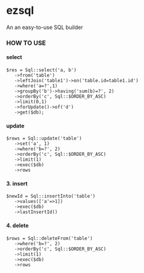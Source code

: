 # ezsql
An an easy-to-use SQL builder

### HOW TO USE
#### select

    $res = Sql::select('a, b')
       ->from('table')
       ->leftJoin('table1')->on('table.id=table1.id')
       ->where('a=?',1)
       ->groupBy('b')->having('sum(b)=?', 2)
       ->orderBy('c', Sql::$ORDER_BY_ASC)
       ->limit(0,1)
       ->forUpdate()->of('d')
       ->get($db);
#### update
    
    $rows = Sql::update('table')
       ->set('a', 1)
       ->where('b=?', 2)
       ->orderBy('c', Sql::$ORDER_BY_ASC)
       ->limit(1)
       ->exec($db)
       ->rows
       
#### 3. insert

    $newId = Sql::insertInto('table')
       ->values(['a'=>1])
       ->exec($db)
       ->lastInsertId()
       
#### 4. delete
   
    $rows = Sql::deleteFrom('table')
       ->where('b=?', 2)
       ->orderBy('c', Sql::$ORDER_BY_ASC)
       ->limit(1)
       ->exec($db)
       ->rows

